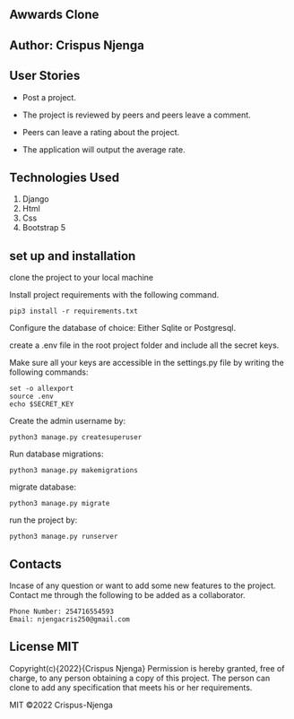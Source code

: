 ## Awwards Clone
## Author: Crispus Njenga
## User Stories
* Post a project.

* The project is reviewed by peers and peers leave a comment. 
* Peers can leave a rating about the project. 
* The application will output the average rate.
## Technologies Used
1. Django
2. Html
3. Css
4. Bootstrap 5
## set up and installation
clone the project to your local machine

Install project requirements with the following command.
    
    pip3 install -r requirements.txt

Configure the database of choice: Either Sqlite or Postgresql.

create a .env file in the root project folder and include all the secret keys.

Make sure all your keys are accessible in the settings.py file by writing the following commands:

    set -o allexport
    source .env
    echo $SECRET_KEY
Create the admin username by:

    python3 manage.py createsuperuser
Run database migrations:

    python3 manage.py makemigrations

migrate database:

    python3 manage.py migrate

run the project by:

    python3 manage.py runserver
## Contacts
Incase of any question or want to add some new features to the project. Contact me through the following to be added as a collaborator.

    Phone Number: 254716554593
    Email: njengacris250@gmail.com
## License MIT
Copyright(c){2022}{Crispus Njenga} Permission is hereby granted, free of charge, to any person obtaining a copy of this project. The person can clone to add any specification that meets his or her requirements.

MIT ©2022 Crispus-Njenga